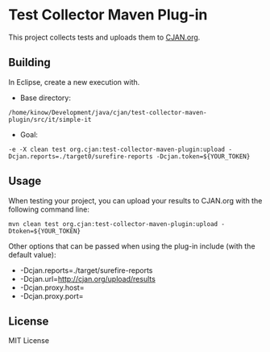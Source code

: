 # Test Collector Maven Plug-in

This project collects tests and uploads them to [CJAN.org](http://cjan.org).

## Building

In Eclipse, create a new execution with.

* Base directory:

`/home/kinow/Development/java/cjan/test-collector-maven-plugin/src/it/simple-it`

* Goal:

`-e -X clean test org.cjan:test-collector-maven-plugin:upload -Dcjan.reports=./target0/surefire-reports -Dcjan.token=${YOUR_TOKEN}`

## Usage

When testing your project, you can upload your results to CJAN.org with the following command line:

`mvn clean test org.cjan:test-collector-maven-plugin:upload -Dtoken=${YOUR_TOKEN}`

Other options that can be passed when using the plug-in include (with the default value):

* -Dcjan.reports=./target/surefire-reports
* -Dcjan.url=http://cjan.org/upload/results
* -Dcjan.proxy.host=
* -Dcjan.proxy.port=

## License

MIT License
